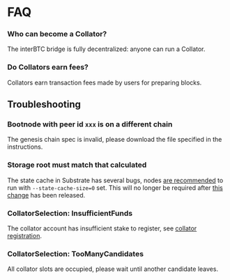 # FAQ

### Who can become a Collator?

The interBTC bridge is fully decentralized: anyone can run a Collator.

### Do Collators earn fees?

Collators earn transaction fees made by users for preparing blocks.

## Troubleshooting

### Bootnode with peer id `xxx` is on a different chain

The genesis chain spec is invalid, please download the file specified in the instructions.

### Storage root must match that calculated

The state cache in Substrate has several bugs, nodes [are recommended](https://github.com/paritytech/substrate/issues/9697#issuecomment-982501753) to run with `--state-cache-size=0` set. This will no longer be required after [this change](https://github.com/paritytech/substrate/pull/11407) has been released.

### CollatorSelection: InsufficientFunds

The collator account has insufficient stake to register, see [collator registration](/collator/guide?id=registering).

### CollatorSelection: TooManyCandidates

All collator slots are occupied, please wait until another candidate leaves.
